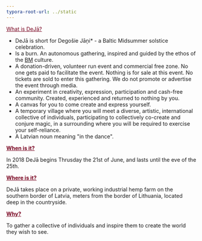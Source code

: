 ```yaml
---
typora-root-url: ../static
---
```


<span style="color:#77011e;"><u>What is DeJā?</u> </span>

* DeJā is short for Degošie Jāņi* - a Baltic Midsummer solstice celebration. 
* Is a burn.  An autonomous gathering, inspired and guided by the ethos of the <span style="color:#77011e;">[BM](http://burningman.org/)</span> culture.
* A donation-driven, volunteer run event and commercial free zone. No one gets paid to facilitate the event.  Nothing is for sale at this event.  No tickets are sold to enter this gathering. We do not promote or advertise the event through media. 
* An experiment in creativity, expression, participation and cash-free community.  Created, experienced and returned to nothing by you. 
* A  canvas for you to come create and express yourself.  
* A temporary village where you will meet a diverse, artistic, international collective of individuals, participating to collectively co-create and conjure magic,  in a surrounding where you will be required to exercise your self-reliance.  
* A Latvian noun meaning "in the dance".  

**<span style="color:#77011e;"><u>When is it?**</u></span>

In 2018 DeJā begins Thrusday the 21st of June, and lasts until the eve of the 25th.

**<span style="color:#77011e;"><u>Where is it?**</u></span>

DeJā takes place on a private, working industrial hemp farm on the southern border of Latvia, meters from the border of Lithuania, located deep in the countryside.  

**<span style="color:#77011e;"><u>Why?**</u></span>

To gather a collective of individuals and inspire them to create the world they wish to see.

